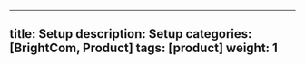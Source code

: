 ---
title: Setup
description: Setup
categories: [BrightCom, Product]
tags: [product]
weight: 1
----
